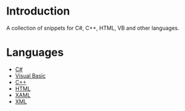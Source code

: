 ﻿# Introduction

A collection of snippets for C\#, C\+\+, HTML, VB and other languages\.

# Languages

- [C#](https://github.com/josefpihrt.github.io/docs/snippetica/vs/csharp)
- [Visual Basic](https://github.com/josefpihrt.github.io/docs/snippetica/vs/vb)
- [C++](https://github.com/josefpihrt.github.io/docs/snippetica/vs/cpp)
- [HTML](https://github.com/josefpihrt.github.io/docs/snippetica/vs/html)
- [XAML](https://github.com/josefpihrt.github.io/docs/snippetica/vs/xaml)
- [XML](https://github.com/josefpihrt.github.io/docs/snippetica/vs/xml)
